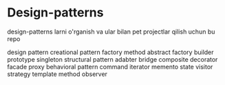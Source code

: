 # Design-patterns
design-patterns larni o'rganish va ular bilan pet projectlar qilish uchun bu repo


design pattern
    creational pattern
        factory method
        abstract factory
        builder
        prototype
        singleton
    structural pattern
        adabter
        bridge
        composite
        decorator
        facade
        proxy
    behavioral pattern
        command
        iterator
        memento
        state
        visitor
        strategy
        template method
        observer